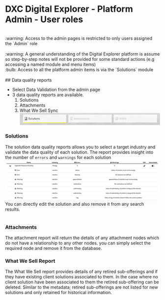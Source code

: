 # DXC Digital Explorer - Platform Admin - User roles
<br>
:warning: Access to the admin pages is restricted to only users assigned the `Admin` role<br>
<br>
:warning: A general understanding of the Digital Explorer platform is assume so step-by-step notes will not be provided for some standard actions (e.g accessing a named module and menu items)
<br>
:bulb: Access to all the platform admin items is via the `Solutions` module
<br>
<br>
## Data quality reports

- Select Data Validation from the admin page
- 3 data quality reports are available.
  1. Solutions
  1. Attachments
  1. What We Sell Sync<br>
 ![image](images/reports1.png)<br>
 


### Solutions
The solution data quality reports allows you to select a target industry and validate the data quality of each solution.  The report provides insight into the number of `errors` and `warnings` for each solution<br>
 ![image](images/reports2.png)<br>
 You can directly edit the solution and also remove it from any search results.<br>
<br>
 ### Attachments
 The attachment report will return the details of any attachment nodes which do not have a relationship to any other nodes.  you can simply select the required node and remove it from the database.

 ### What We Sell Report
 The What We Sell report provides details of any retired sub-offerings and if they have existing client solutions associated to them.  In the case where no client solution have been associated to them the retired sub-offering can be deleted.   Similar to the metadata; retired sub-offerings are not listed for new solutions and only retained for historical information.